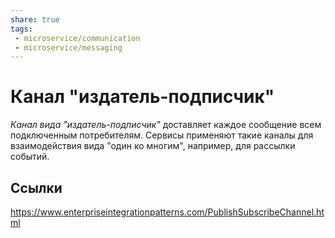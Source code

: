 ```yaml
---
share: true
tags:
 - microservice/communication
 - microservice/messaging
---
```

# Канал "издатель-подписчик"
*Канал вида "издатель-подписчик"* доставляет каждое сообщение всем подключенным потребителям. Сервисы применяют такие каналы для взаимодействия вида "один ко многим", например, для рассылки событий.
## Ссылки
https://www.enterpriseintegrationpatterns.com/PublishSubscribeChannel.html